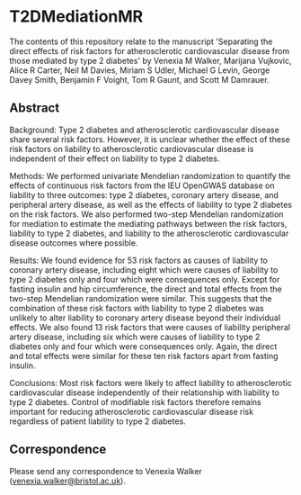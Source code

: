 # T2DMediationMR

The contents of this repository relate to the manuscript 'Separating the direct effects of risk factors for atherosclerotic cardiovascular disease from those mediated by type 2 diabetes' by Venexia M Walker, Marijana Vujkovic, Alice R Carter, Neil M Davies, Miriam S Udler, Michael G Levin, George Davey Smith, Benjamin F Voight, Tom R Gaunt, and Scott M Damrauer. 
 
## Abstract

Background: Type 2 diabetes and atherosclerotic cardiovascular disease share several risk factors. However, it is unclear whether the effect of these risk factors on liability to atherosclerotic cardiovascular disease is independent of their effect on liability to type 2 diabetes.

Methods: We performed univariate Mendelian randomization to quantify the effects of continuous risk factors from the IEU OpenGWAS database on liability to three outcomes: type 2 diabetes, coronary artery disease, and peripheral artery disease, as well as the effects of liability to type 2 diabetes on the risk factors. We also performed two-step Mendelian randomization for mediation to estimate the mediating pathways between the risk factors, liability to type 2 diabetes, and liability to the atherosclerotic cardiovascular disease outcomes where possible.

Results: We found evidence for 53 risk factors as causes of liability to coronary artery disease, including eight which were causes of liability to type 2 diabetes only and four which were consequences only. Except for fasting insulin and hip circumference, the direct and total effects from the two-step Mendelian randomization were similar. This suggests that the combination of these risk factors with liability to type 2 diabetes was unlikely to alter liability to coronary artery disease beyond their individual effects. We also found 13 risk factors that were causes of liability peripheral artery disease, including six which were causes of liability to type 2 diabetes only and four which were consequences only. Again, the direct and total effects were similar for these ten risk factors apart from fasting insulin.

Conclusions: Most risk factors were likely to affect liability to atherosclerotic cardiovascular disease independently of their relationship with liability to type 2 diabetes. Control of modifiable risk factors therefore remains important for reducing atherosclerotic cardiovascular disease risk regardless of patient liability to type 2 diabetes.

## Correspondence

Please send any correspondence to Venexia Walker (venexia.walker@bristol.ac.uk).
